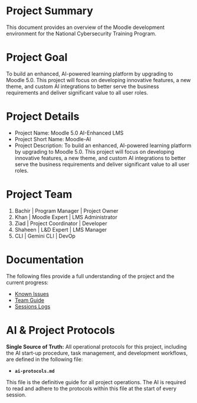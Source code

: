 <!-- Note for AI and humans: This is the main README file. It provides the high-level project goal. Start here to understand the project's purpose. -->

# Project Summary
This document provides an overview of the Moodle development environment for the National Cybersecurity Training Program.

# Project Goal
To build an enhanced, AI-powered learning platform by upgrading to Moodle 5.0. This project will focus on developing innovative features, a new theme, and custom AI integrations to better serve the business requirements and deliver significant value to all user roles.

# Project Details
*   Project Name: Moodle 5.0 AI-Enhanced LMS
*   Project Short Name: Moodle-AI
*   Project Description: To build an enhanced, AI-powered learning platform by upgrading to Moodle 5.0. This project will focus on developing innovative features, a new theme, and custom AI integrations to better serve the business requirements and deliver significant value to all user roles.

# Project Team
1. Bachir   |   Program Manager     |   Project Owner
2. Khan     |   Moodle Expert       |   LMS Administrator
3. Ziad     |   Project Coordinator |   Developer
4. Shaheen  |   L&D Expert          |   LMS Manager
5. CLI      |   Gemini CLI          |   DevOp

# Documentation
The following files provide a full understanding of the project and the current progress:
*   [Known Issues](issues.md)
*   [Team Guide](team-guide.md)
*   [Sessions Logs](sessions/)

# AI & Project Protocols

**Single Source of Truth:** All operational protocols for this project, including the AI start-up procedure, task management, and development workflows, are defined in the following file:

*   **`ai-protocols.md`**

This file is the definitive guide for all project operations. The AI is required to read and adhere to the protocols within this file at the start of every session.